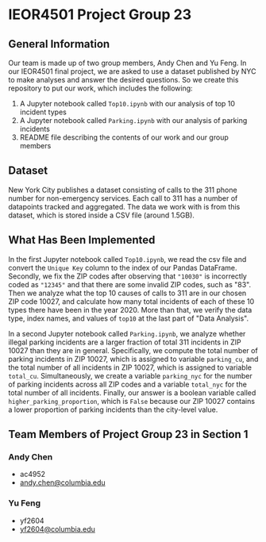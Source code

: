 IEOR4501 Project Group 23
================================

General Information
-------------------
Our team is made up of two group members, Andy Chen and Yu Feng. In our IEOR4501 final project, we are asked to use a dataset published by NYC to make analyses and answer the desired questions. So we create this repository to put our work, which includes the following:
1. A Jupyter notebook called `Top10.ipynb` with our analysis of top 10 incident types
2. A Jupyter notebook called `Parking.ipynb` with our analysis of parking incidents
3. README file describing the contents of our work and our group members

Dataset
-----------------------
New York City publishes a dataset consisting of calls to the 311 phone number for non-emergency services. Each call to 311 has a number of datapoints tracked and aggregated. The data we work with is from this dataset, which is stored inside a CSV file (around 1.5GB).

What Has Been Implemented
-----------------------
In the first Jupyter notebook called `Top10.ipynb`, we read the csv file and convert the `Unique Key` column to the index of our Pandas DataFrame. Secondly, we fix the ZIP codes after observing that `"10030"` is incorrectly coded as `"12345"` and that there are some invalid ZIP codes, such as "83". Then we analyze what the top 10 causes of calls to 311 are in our chosen ZIP code 10027, and calculate how many total incidents of each of these 10 types there have been in the year 2020. More than that, we verify the data type, index names, and values of `top10` at the last part of "Data Analysis".

In a second Jupyter notebook called `Parking.ipynb`, we analyze whether illegal parking incidents are a larger fraction of total 311 incidents in ZIP 10027 than they are in general. Specifically, we compute the total number of parking incidents in ZIP 10027, which is assigned to variable `parking_cu`, and the total number of all incidents in ZIP 10027, which is assigned to variable `total_cu`. Simultaneously, we create a variable `parking_nyc` for the number of parking incidents across all ZIP codes and a variable `total_nyc` for the total number of all incidents. Finally, our answer is a boolean variable called `higher_parking_proportion`, which is `False` because our ZIP 10027 contains a lower proportion of parking incidents than the city-level value.

Team Members of Project Group 23 in Section 1
--------------------------------
### Andy Chen 
- ac4952   
- andy.chen@columbia.edu   
   
### Yu Feng   
- yf2604   
- yf2604@columbia.edu
